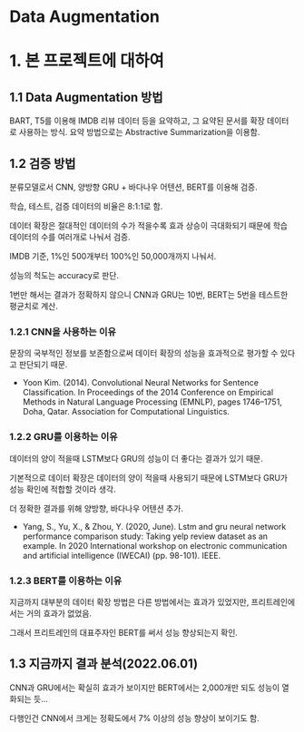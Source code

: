Data Augmentation
======================

# 1. 본 프로젝트에 대하여

## 1.1 Data Augmentation 방법
BART, T5를 이용해 IMDB 리뷰 데이터 등을 요약하고, 그 요약된 문서를 확장 데이터로 사용하는 방식.
요약 방법으로는 Abstractive Summarization을 이용함.

## 1.2 검증 방법
분류모델로서 CNN, 양방향 GRU + 바다나우 어텐션, BERT를 이용해 검증.

학습, 테스트, 검증 데이터의 비율은 8:1:1로 함.

데이터 확장은 절대적인 데이터의 수가 적을수록 효과 상승이 극대화되기 때문에 학습 데이터의 수를 여러개로 나눠서 검증.

IMDB 기준, 1%인 500개부터 100%인 50,000개까지 나눠서.

성능의 척도는 accuracy로 판단. 

1번만 해서는 결과가 정확하지 않으니 CNN과 GRU는 10번, BERT는 5번을 테스트한 평균치로 계산.

### 1.2.1 CNN을 사용하는 이유
문장의 국부적인 정보를 보존함으로써 데이터 확장의 성능을 효과적으로 평가할 수 있다고 판단되기 때문.

+ Yoon Kim. (2014). Convolutional Neural Networks for Sentence Classification. In Proceedings of the 2014 Conference on Empirical Methods in Natural Language Processing (EMNLP), pages 1746–1751, Doha, Qatar. Association for Computational Linguistics.

### 1.2.2 GRU를 이용하는 이유
데이터의 양이 적을때 LSTM보다 GRU의 성능이 더 좋다는 결과가 있기 때문.

기본적으로 데이터 확장은 데이터의 양이 적을때 사용되기 때문에 LSTM보다 GRU가 성능 확인에 적합할 것이라 생각.

더 정확한 결과를 위해 양방향, 바다나우 어텐션 추가. 

+ Yang, S., Yu, X., & Zhou, Y. (2020, June). Lstm and gru neural network performance comparison study:  Taking  yelp  review  dataset  as  an  example.  In  2020  International  workshop  on  electronic communication and artificial intelligence (IWECAI) (pp. 98-101). IEEE.

### 1.2.3 BERT를 이용하는 이유
지금까지 대부분의 데이터 확장 방법은 다른 방법에서는 효과가 있었지만, 프리트레인에서는 거의 효과가 없었음.

그래서 프리트레인의 대표주자인 BERT를 써서 성능 향상되는지 확인.

## 1.3 지금까지 결과 분석(2022.06.01)
CNN과 GRU에서는 확실히 효과가 보이지만 BERT에서는 2,000개만 되도 성능이 열화되는 듯...

다행인건 CNN에서 크게는 정확도에서 7% 이상의 성능 향상이 보이기도 함. 